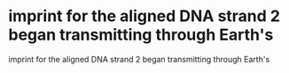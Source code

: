 # imprint for the aligned DNA strand 2 began transmitting through Earth's

imprint for the aligned DNA strand 2 began transmitting through Earth's